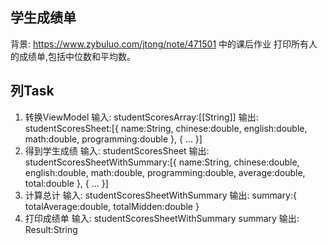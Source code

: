 ## 学生成绩单
背景:
https://www.zybuluo.com/jtong/note/471501  中的课后作业
打印所有人的成绩单,包括中位数和平均数。

## 列Task 
1) 转换ViewModel
输入:
    studentScoresArray:[[String]]
输出:
    studentScoresSheet:[{
        name:String,
        chinese:double,
        english:double,
        math:double,
        programming:double
        },
        {
        ...
        }]
2) 得到学生成绩
输入:
    studentScoresSheet
输出:
    studentScoresSheetWithSummary:[{
        name:String,
        chinese:double,
        english:double,
        math:double,
        programming:double,
        average:double,
        total:double
        },
        {
         ...
        }]
3) 计算总计
输入:
    studentScoresSheetWithSummary
输出:
    summary:{
        totalAverage:double,
        totalMidden:double
        }
4) 打印成绩单
输入:
    studentScoresSheetWithSummary
    summary
输出:
    Result:String